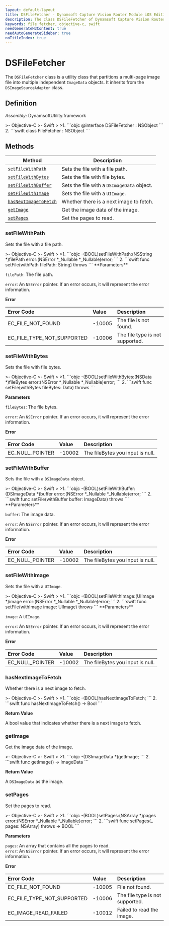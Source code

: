 ```yaml
---
layout: default-layout
title: DSFileFetcher - Dynamsoft Capture Vision Router Module iOS Edition API Reference
description: The class DSFileFetcher of Dynamsoft Capture Vision Router Module is a utility class that partitions a multi-page image file into multiple independent ImageData objects.
keywords: file fetcher, objective-c, swift
needGenerateH3Content: true
needAutoGenerateSidebar: true
noTitleIndex: true
---
```


# DSFileFetcher

The `DSFileFetcher` class is a utility class that partitions a multi-page image file into multiple independent `ImageData` objects. It inherits from the `DSImageSourceAdapter` class.

## Definition

*Assembly:* DynamsoftUtility.framework

<div class="sample-code-prefix"></div>
>- Objective-C
>- Swift
>
>1. 
```objc
@interface DSFileFetcher : NSObject
```
2. 
```swift
class FileFetcher : NSObject
```

## Methods

| Method | Description |
| ------ | ----------- |
| [`setFileWithPath`](#setfilewithpath) | Sets the file with a file path. |
| [`setFileWithBytes`](#setfilewithbytes) | Sets the file with file bytes. |
| [`setFileWithBuffer`](#setfilewithbuffer) | Sets the file with a `DSImageData` object. |
| [`setFileWithImage`](#setfilewithimage) | Sets the file with a `UIImage`. |
| [`hasNextImageToFetch`](#hasnextimagetofetch) | Whether there is a next image to fetch. |
| [`getImage`](#getimage) | Get the image data of the image. |
| [`setPages`](#setpages) | Set the pages to read. |

### setFileWithPath

Sets the file with a file path.

<div class="sample-code-prefix"></div>
>- Objective-C
>- Swift
>
>1. 
```objc
-(BOOL)setFileWithPath:(NSString *)filePath
                 error:(NSError *_Nullable *_Nullable)error;
```
2. 
```swift
func setFile(withPath filePath: String) throws
```
**Parameters**

`filePath`: The file path.

`error`: An `NSError` pointer. If an error occurs, it will represent the error information.

**Error**

| Error Code | Value | Description |
| :--------- | :---- | :---------- |
| EC_FILE_NOT_FOUND | -10005 | The file is not found. |
| EC_FILE_TYPE_NOT_SUPPORTED | -10006 | The file type is not supported. |

### setFileWithBytes

Sets the file with file bytes.

<div class="sample-code-prefix"></div>
>- Objective-C
>- Swift
>
>1. 
```objc
-(BOOL)setFileWithBytes:(NSData *)fileBytes
                  error:(NSError *_Nullable *_Nullable)error;
```
2. 
```swift
func setFile(withBytes fileBytes: Data) throws
```

**Parameters**

`fileBytes`: The file bytes.

`error`: An `NSError` pointer. If an error occurs, it will represent the error information.

**Error**

| Error Code | Value | Description |
| :--------- | :---- | :---------- |
| EC_NULL_POINTER | -10002 | The fileBytes you input is null. |

### setFileWithBuffer

Sets the file with a `DSImageData` object.

<div class="sample-code-prefix"></div>
>- Objective-C
>- Swift
>
>1. 
```objc
-(BOOL)setFileWithBuffer:(DSImageData *)buffer
                   error:(NSError *_Nullable *_Nullable)error;
```
2. 
```swift
func setFile(withBuffer buffer: ImageData) throws
```
**Parameters**

`buffer`: The image data.

`error`: An `NSError` pointer. If an error occurs, it will represent the error information.

**Error**

| Error Code | Value | Description |
| :--------- | :---- | :---------- |
| EC_NULL_POINTER | -10002 | The fileBytes you input is null. |

### setFileWithImage

Sets the file with a `UIImage`.

<div class="sample-code-prefix"></div>
>- Objective-C
>- Swift
>
>1. 
```objc
-(BOOL)setFileWithImage:(UIImage *)image
                  error:(NSError *_Nullable *_Nullable)error;
```
2. 
```swift
func setFile(withImage image: UIImage) throws
```
**Parameters**

`image`: A `UIImage`.

`error`: An `NSError` pointer. If an error occurs, it will represent the error information.

**Error**

| Error Code | Value | Description |
| :--------- | :---- | :---------- |
| EC_NULL_POINTER | -10002 | The fileBytes you input is null. |

### hasNextImageToFetch

Whether there is a next image to fetch.

<div class="sample-code-prefix"></div>
>- Objective-C
>- Swift
>
>1. 
```objc
-(BOOL)hasNextImageToFetch;
```
2. 
```swift
func hasNextImageToFetch() -> Bool
```

**Return Value**

A bool value that indicates whether there is a next image to fetch.

### getImage

Get the image data of the image.

<div class="sample-code-prefix"></div>
>- Objective-C
>- Swift
>
>1. 
```objc
-(DSImageData *)getImage;
```
2. 
```swift
func getImage() -> ImageData
```

**Return Value**

A `DSImageData` as the image.

### setPages

Set the pages to read.

<div class="sample-code-prefix"></div>
>- Objective-C
>- Swift
>
>1. 
```objc
-(BOOL)setPages:(NSArray *)pages
          error:(NSError *_Nullable *_Nullable)error;
```
2. 
```swift
func setPages(_ pages: NSArray) throws -> BOOL
```

**Parameters**

`pages`: An array that contains all the pages to read.  
`error`: An `NSError` pointer. If an error occurs, it will represent the error information.

**Error**

| Error Code | Value | Description |
| :--------- | :---- | :---------- |
| EC_FILE_NOT_FOUND  | -10005 | File not found. |
| EC_FILE_TYPE_NOT_SUPPORTED  | -10006 | The file type is not supported. |
| EC_IMAGE_READ_FAILED  | -10012 | Failed to read the image. |
